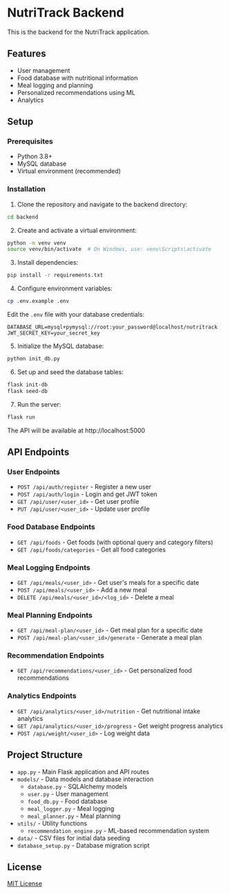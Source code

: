 # NutriTrack Backend

This is the backend for the NutriTrack application.

## Features

- User management
- Food database with nutritional information
- Meal logging and planning
- Personalized recommendations using ML
- Analytics

## Setup

### Prerequisites

- Python 3.8+
- MySQL database
- Virtual environment (recommended)

### Installation

1. Clone the repository and navigate to the backend directory:

```bash
cd backend
```

2. Create and activate a virtual environment:

```bash
python -m venv venv
source venv/bin/activate  # On Windows, use: venv\Scripts\activate
```

3. Install dependencies:

```bash
pip install -r requirements.txt
```

4. Configure environment variables:

```bash
cp .env.example .env
```

Edit the `.env` file with your database credentials:

```
DATABASE_URL=mysql+pymysql://root:your_password@localhost/nutritrack
JWT_SECRET_KEY=your_secret_key
```

5. Initialize the MySQL database:

```bash
python init_db.py
```

6. Set up and seed the database tables:

```bash
flask init-db
flask seed-db
```

7. Run the server:

```bash
flask run
```

The API will be available at http://localhost:5000

## API Endpoints

### User Endpoints

- `POST /api/auth/register` - Register a new user
- `POST /api/auth/login` - Login and get JWT token
- `GET /api/user/<user_id>` - Get user profile
- `PUT /api/user/<user_id>` - Update user profile

### Food Database Endpoints

- `GET /api/foods` - Get foods (with optional query and category filters)
- `GET /api/foods/categories` - Get all food categories

### Meal Logging Endpoints

- `GET /api/meals/<user_id>` - Get user's meals for a specific date
- `POST /api/meals/<user_id>` - Add a new meal
- `DELETE /api/meals/<user_id>/<log_id>` - Delete a meal

### Meal Planning Endpoints

- `GET /api/meal-plan/<user_id>` - Get meal plan for a specific date
- `POST /api/meal-plan/<user_id>/generate` - Generate a meal plan

### Recommendation Endpoints

- `GET /api/recommendations/<user_id>` - Get personalized food recommendations

### Analytics Endpoints

- `GET /api/analytics/<user_id>/nutrition` - Get nutritional intake analytics
- `GET /api/analytics/<user_id>/progress` - Get weight progress analytics
- `POST /api/weight/<user_id>` - Log weight data

## Project Structure

- `app.py` - Main Flask application and API routes
- `models/` - Data models and database interaction
  - `database.py` - SQLAlchemy models
  - `user.py` - User management
  - `food_db.py` - Food database
  - `meal_logger.py` - Meal logging
  - `meal_planner.py` - Meal planning
- `utils/` - Utility functions
  - `recommendation_engine.py` - ML-based recommendation system
- `data/` - CSV files for initial data seeding
- `database_setup.py` - Database migration script

## License

[MIT License](LICENSE)